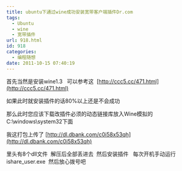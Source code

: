 ```yaml
---
title: ubuntu下通过wine成功安装宽带客户端插件Dr.com
tags:
  - Ubuntu
  - wine
  - 宽带插件
url: 918.html
id: 918
categories:
  - 编程随想
date: 2011-10-15 07:40:19
---
```


首先当然是安装wine1.3   可以参考这  [http://ccc5.cc/471.html](http://ccc5.cc/471.html)

如果此时就安装插件的话80%以上还是不会成功

那么此时您应该下载改插件必须的动态链接库放入Wine模拟的C:\\windows\\system32下面

我这打包上传了 [http://dl.dbank.com/c0i58x53qh](http://dl.dbank.com/c0i58x53qh)

里头有8个dll文件  解压后全部丢进去  然后安装插件   每次开机手动运行ishare_user.exe  然后放心拨号吧